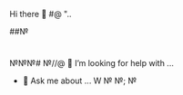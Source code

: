 Hi there 👋
#@
"..
<!--
**war4iiior/war4iiior** is a ✨ _special_ ✨ repository because its `README.md` (this file) appears on your GitHub profile.

Here are some ideas to get you started:@
##№
- 🔭 I’m currently working on ...
- 🌱 I’m currently learning ...
- 👯 I’m looking to collaborate on ...
- 🤔 I’m looking for help with ...
- 💬 Ask me about ...
- 📫 How to reach me: ..."@
- 😄 Pronouns: .....
- ⚡ Fun fact: ...№
-->
##№
#
###
№№№#
№//@
 🤔 I’m looking for help with ...
- 💬 Ask me about ...
W
№
№;
№
